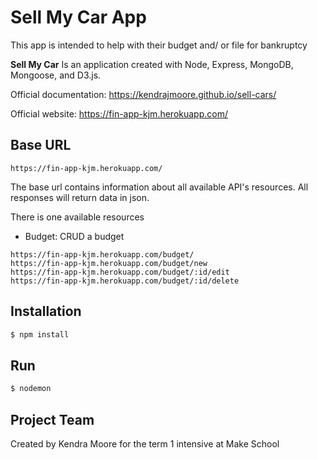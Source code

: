 # Sell My Car App

This app is intended to help with their budget and/ or file for bankruptcy

**Sell My Car**  Is an application created with Node, Express, MongoDB, Mongoose, and D3.js.

Official documentation: https://kendrajmoore.github.io/sell-cars/

Official website: https://fin-app-kjm.herokuapp.com/

## Base URL

```
https://fin-app-kjm.herokuapp.com/
```

The base url contains information about all available API's resources. All responses will return data in json.

There is one available resources

-   Budget: CRUD a budget

```
https://fin-app-kjm.herokuapp.com/budget/
https://fin-app-kjm.herokuapp.com/budget/new
https://fin-app-kjm.herokuapp.com/budget/:id/edit
https://fin-app-kjm.herokuapp.com/budget/:id/delete
```

## Installation

```js
$ npm install
```

## Run

```js
$ nodemon
```

## Project Team

Created by Kendra Moore for the term 1 intensive at Make School
